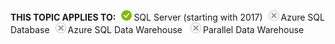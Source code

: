 <Token>**THIS TOPIC APPLIES TO:**![yes](media/yes.png)SQL Server (starting with 2017)![no](media/no.png)Azure SQL Database![no](media/no.png)Azure SQL Data Warehouse ![no](media/no.png)Parallel Data Warehouse </Token>
